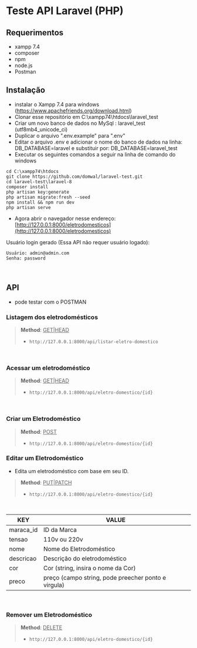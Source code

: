 # Teste API Laravel (PHP)

## Requerimentos
- xampp 7.4
- composer
- npm
- node.js
- Postman

## Instalação

- instalar o Xampp 7.4 para windows (https://www.apachefriends.org/download.html)
- Clonar esse repositório em C:\xampp74\htdocs\laravel_test
- Criar um novo banco de dados no MySql : laravel_test (utf8mb4_unicode_ci)
- Duplicar o arquivo ".env.example" para ".env"
- Editar o arquivo .env e adicionar o nome do banco de dados na linha: DB_DATABASE=laravel e substituir por: DB_DATABASE=laravel_test
- Executar os seguintes comandos a seguir na linha de comando do windows
````
cd C:\xampp74\htdocs
git clone https://github.com/domwal/laravel-test.git
cd laravel-test\laravel-8
composer install
php artisan key:generate
php artisan migrate:fresh --seed
npm install && npm run dev
php artisan serve
````

- Agora abrir o navegador nesse endereço: [http://127.0.0.1:8000/eletrodomesticos](http://127.0.0.1:8000/eletrodomesticos)


Usuário login gerado (Essa API não requer usuário logado):
````
Usuário: admin@admin.com
Senha: password
````

<br>

## API 

- pode testar com o POSTMAN

### **Listagem dos eletrodomésticos**

> **Method**: <u>GET|HEAD</u>
> - ````
>   http://127.0.0.1:8000/api/listar-eletro-domestico
>   ````

<br>

### **Acessar um eletrodoméstico**

> **Method**: <u>GET|HEAD</u>
> - ````
>   http://127.0.0.1:8000/api/eletro-domestico/{id}
>   ````

<br>

### **Criar um Eletrodoméstico**

> **Method**: <u>POST</u>
> - ````
>   http://127.0.0.1:8000/api/eletro-domestico/{id}
>   ````

### **Editar um Eletrodoméstico**

- Edita um eletrodoméstico com base em seu ID.

> **Method**: <u>PUT|PATCH</u>
> - ````
>   http://127.0.0.1:8000/api/eletro-domestico/{id}
>   ````

<br>

| KEY | VALUE |
|-----|-------|
| maraca_id | ID da Marca |
| tensao | 110v ou 220v |
| nome | Nome do Eletrodoméstico |
| descricao | Descrição do eletrodoméstico |
| cor | Cor (string, insira o nome da Cor) |
| preco | preço (campo string, pode preecher ponto e virgula) |


<br>

### **Remover um Eletrodoméstico**

> **Method**: <u>DELETE</u>
> - ````
>   http://127.0.0.1:8000/api/eletro-domestico/{id}
>   ````

<br>


